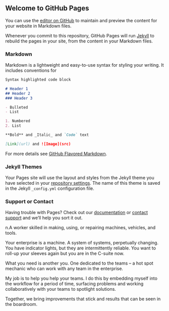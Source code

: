 ## Welcome to GitHub Pages

 You can use the [editor on GitHub](https://github.com/agilematt/enterprisemechanic/edit/gh-pages/index.md) to maintain and preview the content for your website in Markdown files.

 Whenever you commit to this repository, GitHub Pages will run [Jekyll](https://jekyllrb.com/) to rebuild the pages in your site, from the content in your Markdown files.

 ### Markdown

 Markdown is a lightweight and easy-to-use syntax for styling your writing. It includes conventions for

 ```markdown
 Syntax highlighted code block

 # Header 1
 ## Header 2
 ### Header 3

 - Bulleted
 - List

 1. Numbered
 2. List

 **Bold** and _Italic_ and `Code` text

 [Link](url) and ![Image](src)
 ```

 For more details see [GitHub Flavored Markdown](https://guides.github.com/features/mastering-markdown/).

 ### Jekyll Themes

 Your Pages site will use the layout and styles from the Jekyll theme you have selected in your [repository settings](https://github.com/agilematt/enterprisemechanic/settings/pages). The name of this theme is saved in the Jekyll `_config.yml` configuration file.

 ### Support or Contact

 Having trouble with Pages? Check out our [documentation](https://docs.github.com/categories/github-pages-basics/) or [contact support](https://support.github.com/contact) and we’ll help you sort it out.
 
 n.A worker skilled in making, using, or repairing machines, vehicles, and tools.

Your enterprise is a machine. A system of systems, perpetually changing. You have indicator lights, but they are intermittently reliable. You want to roll-up your sleeves again but you are in the C-suite now.

What you need is another you. One dedicated to the teams – a hot spot mechanic who can work with any team in the enterprise.

My job is to help you help your teams. I do this by embedding myself into the workflow for a period of time, surfacing problems and working collaboratively with your teams to spotlight solutions.

Together, we bring improvements that stick and results that can be seen in the boardroom.
